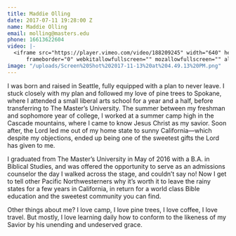 ```yaml
---
title: Maddie Olling
date: 2017-07-11 19:28:00 Z
name: Maddie Olling
email: molling@masters.edu
phone: 16613622604
video: |-
  <iframe src="https://player.vimeo.com/video/188209245" width="640" height="360"
      frameborder="0" webkitallowfullscreen="" mozallowfullscreen="" allowfullscreen=""></iframe>
image: "/uploads/Screen%20Shot%202017-11-13%20at%204.49.13%20PM.png"
---
```


I was born and raised in Seattle, fully equipped with a plan to never leave. I stuck closely with my plan and followed my love of pine trees to Spokane, where I attended a small liberal arts school for a year and a half, before transferring to The Master’s University. The summer between my freshman and sophomore year of college, I worked at a summer camp high in the Cascade mountains, where I came to know Jesus Christ as my savior. Soon after, the Lord led me out of my home state to sunny California—which despite my objections, ended up being one of the sweetest gifts the Lord has given to me.

I graduated from The Master’s University in May of 2016 with a B.A. in Biblical Studies, and was offered the opportunity to serve as an admissions counselor the day I walked across the stage, and couldn’t say no! Now I get to tell other Pacific Northwesterners why it’s worth it to leave the rainy states for a few years in California, in return for a world class Bible education and the sweetest community you can find.

Other things about me? I love camp, I love pine trees, I love coffee, I love travel. But mostly, I love learning daily how to conform to the likeness of my Savior by his unending and undeserved grace.